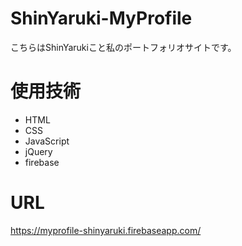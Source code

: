 # ShinYaruki-MyProfile
 
こちらはShinYarukiこと私のポートフォリオサイトです。

# 使用技術
- HTML
- CSS
- JavaScript
- jQuery
- firebase

# URL
https://myprofile-shinyaruki.firebaseapp.com/
